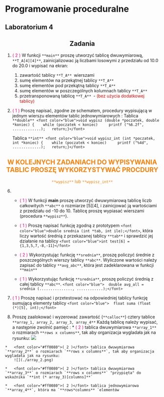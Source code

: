 # Programowanie proceduralne

## Laboratorium 4


<div align="center">

## Zadania

</div>

1.  <font color="#ff0080">( 2 )</font> W funkcji `**main**` proszę utworzyć tablicę dwuwymiarową, `**T_A[4][4]**`, zainicjalizowac ją liczbami losowymi z przedziału od 10.0 do 20.0 i wypisać na ekran:
    1.  zawartość tablicy `**T_A** `wierszami
    2.  sumę elementów na przekątnej tablicy `**T_A**`
    3.  sumę elementów pod przekątną tablicy `**T_A**`
    4.  sumę elementów w poszczególnych kolumnach tablicy `**T_A**`
    5.  przetransponowaną tablicę `**T_A** `- <font color="##df0070">(bez użycia dodatkowej tablicy)</font>

3.  <font color="#ff0080">( 1 )</font> Proszę napisać, zgodne ze schematem, procedury wypisującą w jednym wierszu elementów tablic jednowymiarowych :
    Tablica `**double** <font color="blue">void wypisz (double *poczatek, double *koniec) {
       while (poczatek < koniec)
        printf ("%6.2f", .............);
      return;}</font>`

    Tablica `**int** <font color="blue">void wypisz_int (int *poczatek, int *koniec) {
       while (poczatek < koniec)
        printf ("%4d", .............);
      return;}</font>`

<div align="center">

## <font color="#ff8000">W KOLEJNYCH ZADANIACH DO WYPISYWANIA TABLIC PROSZĘ WYKORZYSTYWAĆ PROCDURY
`**wypisz**` lub `**wypisz_int**`</font>

</div>

6.  *   <font color="#ff0080">( 1 )</font> W funkcji **main** proszę utworzyć dwuwymiarową tablicę liczb całkowitych `**abc**` o rozmiarze [5][4], i zainicjować ją wartościami z przedziału od -10 do 10\.
        Tablicę proszę wypiasać wierszami (procedura `**wypisz**`).

    *   <font color="#ff0080">( 1 )</font> Proszę napisać funkcję zgodną z prototypem `<font color="blue">double srednia (int *tab, int ile);</font>`, która liczy wartość średnią z przekazanej tablicy `**tab**` i sprawdzić jej działanie na tablicy
        `<font color="blue">int test[6] = {1,3,5,7,-8,-11}</font>`

    *   <font color="#ff0080">( 2 )</font> Wykorzystując funkcję `**srednia**`, proszę policzyć średnie z poszczególnych wierszy tablicy `**abc**`. Wyliczone wartości należy zapisać do tablicy `**avg_abc**`, która jest zadeklarowana w funkcji `**main**`

    *   <font color="#ff0080">( 1 )</font> Wykorzystując funkcję `**srednia**`, proszę policzyć średnią z całej tablicy `**abc**`.
        `<font color="blue">  double avg_all = srednia (..............., ............);</font>`

7.  <font color="#ff0080">( 1 )</font> Proszę napisać i przetestować na odpowiedniej tablicy funkcję sumującą elementy tablicy `<font color="blue">  float suma (float (*)[5], int);</font>`

10.  Proszę zaalokować i wyzerować zawartość (`**calloc**`) cztery tablice `**array_1, array_2, array_3, array_4**`
    Każdą tablicę należy wypisać, a następnie zwolnić pamięć :
    *   <font color="#ff0080">( 2 )</font> tablica dwuwymiarowa `**array_1**` o rozmiarach `**rows x columns**`, tak aby organizacja wygladała jak na rysunku:
        ![](./array_1.png)

    *   <font color="#ff0080">( 2 )</font> tablica dwuwymiarowa `**array_2**` o rozmiarach `**rows x columns**`, tak aby organizacja wygladała jak na rysunku:
        ![](./array_2.png)

    *   <font color="#ff0080">( 2 )</font> tablica dwuwymiarowa `**array_3**` o rozmiarach `**rows x columns**` "przypięta" do wskaźnika `**int (* array_3)[columns]**`

    *   <font color="#ff0080">( 2 )</font> tablica jednowymiarowa `**array_4**`, która ma `**rows*columns** `elementów
